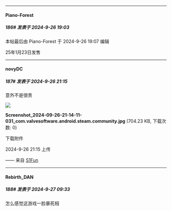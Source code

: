 ﻿
*****

####  Piano-Forest  
##### 186#       发表于 2024-9-26 19:03

 本帖最后由 Piano-Forest 于 2024-9-26 19:07 编辑 

25年1月23日发售


*****

####  novyDC  
##### 187#       发表于 2024-9-26 21:15

意外不是很贵

<img src="https://img.saraba1st.com/forum/202409/26/211517nvvur0zm6v5u0ra6.jpg" referrerpolicy="no-referrer">

<strong>Screenshot_2024-09-26-21-14-11-031_com.valvesoftware.android.steam.community.jpg</strong> (704.23 KB, 下载次数: 0)

下载附件

2024-9-26 21:15 上传

—— 来自 [S1Fun](https://s1fun.koalcat.com)


*****

####  Rebirth_DAN  
##### 188#       发表于 2024-9-27 09:33

怎么感觉这游戏一脸暴死相

